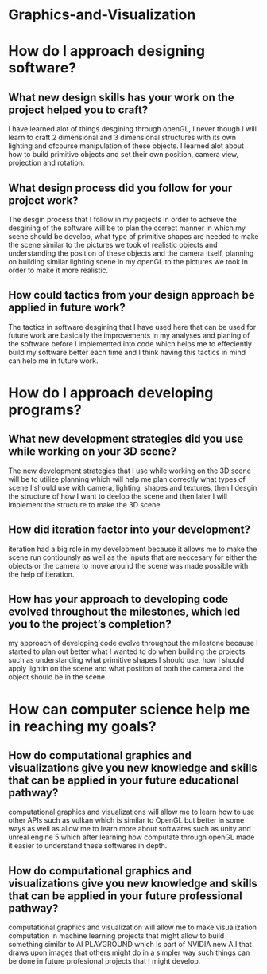 # Graphics-and-Visualization

# How do I approach designing software?

## What new design skills has your work on the project helped you to craft?

I have learned alot of things desgining through openGL, I never though I will learn to craft 2 dimensional and 3 dimensional structures with its own lighting and ofcourse manipulation of these objects. I learned alot about how to build primitive objects and set their own position, camera view, projection and rotation. 

## What design process did you follow for your project work?

The desgin process that I follow in my projects in order to achieve the desgining of the software will be to plan the correct manner in which my scene should be develop, what type of primitive shapes are needed to make the scene similar to the pictures we took of realistic objects and understanding the position of these objects and the camera itself, planning on building similar lighting scene in my openGL to the pictures we took in order to make it more realistic.

## How could tactics from your design approach be applied in future work?

The tactics in software desgining that I have used here that can be used for future work are basically the improvements in my analyses and planing of the software before I implemented into code which helps me to effeciently build my software better each time and I think having this tactics in mind can help me in future work.

# How do I approach developing programs?
## What new development strategies did you use while working on your 3D scene?

The new development strategies that I use while working on the 3D scene will be to utilize planning which will help me plan correctly what types of scene I should use with camera, lighting, shapes and textures, then I desgin the structure of how I want to deelop the scene and then later I will implement the structure to make the 3D scene.

## How did iteration factor into your development?

iteration had a big role in my development because it allows me to make the scene run contiounsly as well as the inputs that are neccesary for either the objects or the camera to move around the scene was made possible with the help of iteration.

## How has your approach to developing code evolved throughout the milestones, which led you to the project’s completion?

my approach of developing code evolve throughout the milestone because I started to plan out better what I wanted to do when building the projects such as understanding what primitive shapes I should use, how I should apply lightin on the scene and what position of both the camera and the object should be in the scene.

# How can computer science help me in reaching my goals?
## How do computational graphics and visualizations give you new knowledge and skills that can be applied in your future educational pathway?

computational graphics and visualizations will allow me to learn how to use other APIs such as vulkan which is similar to OpenGL but better in some ways as well as allow me to learn more about softwares such as unity and unreal engine 5 which after learning how computate through openGL made it easier to understand these softwares in depth.

## How do computational graphics and visualizations give you new knowledge and skills that can be applied in your future professional pathway?

computational graphics and visualization will allow me to make visualization computation in machine learning projects that might allow to build something similar to AI PLAYGROUND which is part of NVIDIA new A.I that draws upon images that others might do in a simpler way such things can be done in future profesional projects that I might develop.

